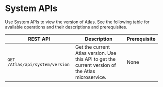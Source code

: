 # System APIs

Use System APIs to view the version of Atlas. See the following table for available operations and their descriptions and prerequisites.

|REST API|Description|Prerequisite|
|--------|-----------|-------------|
|`GET /Atlas/api/system/version`|Get the current Atlas version. Use this API to get the current version of the Atlas microservice.|None|
